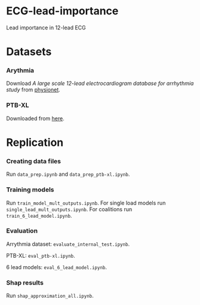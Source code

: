 # ECG-lead-importance
Lead importance in 12-lead ECG

# Datasets
### Arythmia
Download *A large scale 12-lead electrocardiogram database for arrhythmia study* from [physionet](https://physionet.org/content/ecg-arrhythmia/1.0.0/).

### PTB-XL
Downloaded from [here](https://physionet.org/content/ptb-xl/1.0.3/).

# Replication
### Creating data files
Run `data_prep.ipynb` and `data_prep_ptb-xl.ipynb`.

### Training models
Run `train_model_mult_outputs.ipynb`. For single load models run `single_lead_mult_outputs.ipynb`.
For coalitions run `train_6_lead_model.ipynb`.

### Evaluation
Arrythmia dataset: `evaluate_internal_test.ipynb`.

PTB-XL: `eval_ptb-xl.ipynb`.

6 lead models: `eval_6_lead_model.ipynb`.

### Shap results
Run `shap_approximation_all.ipynb`.


